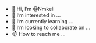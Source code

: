 - 👋 Hi, I’m @Nmkeli
- 👀 I’m interested in ...
- 🌱 I’m currently learning ...
- 💞️ I’m looking to collaborate on ...
- 📫 How to reach me ...

<!---
Nmkeli/Nmkeli is a ✨ special ✨ repository because its `README.md` (this file) appears on your GitHub profile.
You can click the Preview link to take a look at your changes.
--->
